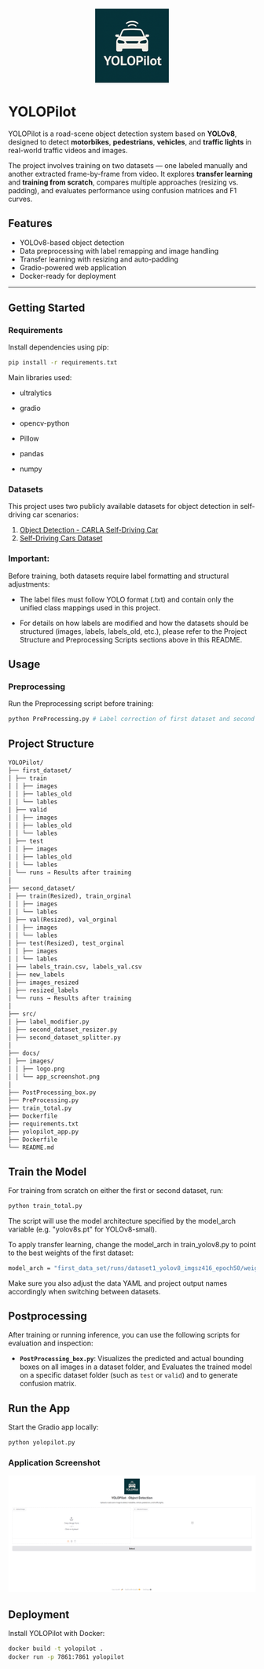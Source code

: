 <p align="center">
  <img src="docs/images/logo.png" alt="YOLOPilot Logo" width="150"/>
</p>

# YOLOPilot 

YOLOPilot is a road-scene object detection system based on **YOLOv8**, designed to detect **motorbikes**, **pedestrians**, **vehicles**, and **traffic lights** in real-world traffic videos and images.

The project involves training on two datasets — one labeled manually and another extracted frame-by-frame from video. It explores **transfer learning** and **training from scratch**, compares multiple approaches (resizing vs. padding), and evaluates performance using confusion matrices and F1 curves.

## Features

- YOLOv8-based object detection
- Data preprocessing with label remapping and image handling
- Transfer learning with resizing and auto-padding
- Gradio-powered web application
- Docker-ready for deployment

---

## Getting Started

### Requirements

Install dependencies using pip:

```bash
pip install -r requirements.txt
```

Main libraries used:

- ultralytics

- gradio

- opencv-python

- Pillow

- pandas

- numpy

### Datasets

This project uses two publicly available datasets for object detection in self-driving car scenarios:

1. [Object Detection - CARLA Self-Driving Car](https://www.kaggle.com/datasets/ibrahimalobaid/object-detection-carla-self-driving-car)
2. [Self-Driving Cars Dataset](https://www.kaggle.com/datasets/alincijov/self-driving-cars)

### Important:

Before training, both datasets require label formatting and structural adjustments:

- The label files must follow YOLO format (.txt) and contain only the unified class mappings used in this project.

- For details on how labels are modified and how the datasets should be structured (images, labels, labels_old, etc.), please refer to the Project Structure and Preprocessing Scripts sections above in this README.

## Usage

### Preprocessing

Run the Preprocessing script before training:

``` bash
python PreProcessing.py # Label correction of first dataset and second dataset, spliting the seocnd dataset and resizing images and correct lables of second dataset from 480x300 to 416x416 pixels
```



## Project Structure
```
YOLOPilot/
├── first_dataset/
│ ├── train
│ │ ├── images
│ │ ├── lables_old
│ │ └── lables
│ ├── valid
│ │ ├── images
│ │ ├── lables_old
│ │ └── lables
│ ├── test
│ │ ├── images
│ │ ├── lables_old
│ │ └── lables
│ └── runs → Results after training
│ 
├── second_dataset/
│ ├── train(Resized), train_orginal
│ │ ├── images
│ │ └── lables
│ ├── val(Resized), val_orginal
│ │ ├── images
│ │ └── lables
│ ├── test(Resized), test_orginal
│ │ ├── images
│ │ └── lables
│ ├── labels_train.csv, labels_val.csv
│ ├── new_labels
│ ├── images_resized
│ ├── resized_labels
│ └── runs → Results after training
│
├── src/
│ ├── label_modifier.py
│ ├── second_dataset_resizer.py
│ ├── second_dataset_splitter.py
│
├── docs/
│ ├── images/
│ │ ├── logo.png
│ │ └── app_screenshot.png
│
├── PostProcessing_box.py
├── PreProcessing.py
├── train_total.py
├── Dockerfile
├── requirements.txt
├── yolopilot_app.py
├── Dockerfile
└── README.md
```

## Train the Model

For training from scratch on either the first or second dataset, run:

```bash
python train_total.py
```

The script will use the model architecture specified by the model_arch variable (e.g. "yolov8s.pt" for YOLOv8-small).

To apply transfer learning, change the model_arch in train_yolov8.py to point to the best weights of the first dataset:

```bash
model_arch = "first_data_set/runs/dataset1_yolov8_imgsz416_epoch50/weights/best.pt"
```
Make sure you also adjust the data YAML and project output names accordingly when switching between datasets.


## Postprocessing

After training or running inference, you can use the following scripts for evaluation and inspection:

- **`PostProcessing_box.py`**: Visualizes the predicted and actual bounding boxes on all images in a dataset folder, and Evaluates the trained model on a specific dataset folder (such as `test` or `valid`) and to generate confusion matrix.

## Run the App
Start the Gradio app locally:

```bash
python yolopilot.py
```

### Application Screenshot

<p align="center">
  <img src="docs/images/application.png" alt="YOLOPilot App Screenshot" width="600"/>
</p>


## Deployment

Install YOLOPilot with Docker:

```bash
docker build -t yolopilot .
docker run -p 7861:7861 yolopilot
```
